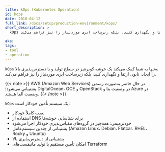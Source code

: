 ```yaml
---
title: kOps (Kubernetes Operation)
id: kops
date: 2018-04-12
full_link: /docs/setup/production-environment/kops/
short_description: >
  kOps نه‌تنها به شما کمک می‌کند یک خوشه کوبرنتیز در سطح تولید با دسترس‌پذیری بالا ایجاد، نابود، ارتقا و نگهداری کنید، بلکه زیرساخت ابری موردنیاز را نیز فراهم می‌کند.

aka: 
tags:
- tool
- operation
---
```


`kOps` نه‌تنها به شما کمک می‌کند یک خوشه کوبرنتیز در سطح تولید و با دسترس‌پذیری بالا را ایجاد، نابود، ارتقا و نگهداری کنید، بلکه زیرساخت ابری موردنیاز را نیز فراهم می‌کند.

<!--more--> 

{{< note >}}
AWS (Amazon Web Services) در حال حاضر به‌صورت رسمی پشتیبانی می‌شود؛ DigitalOcean، GCE و OpenStack در وضعیت بتا و Azure در وضعیت آلفا هستند.
{{< /note >}}

`kOps` یک سیستم تأمین خودکار است:
  * نصب کاملاً خودکار
  * استفاده از DNS برای شناسایی خوشه‌ها
  * خودترمیمی: همه‌چیز در گروه‌های مقیاس‌پذیری خودکار اجرا می‌شود
  * پشتیبانی از چندین سیستم‌عامل (Amazon Linux، Debian، Flatcar، RHEL، Rocky و Ubuntu)
  * پشتیبانی از دسترس‌پذیری بالا
  * امکان تأمین مستقیم یا تولید مانیفست‌های Terraform
